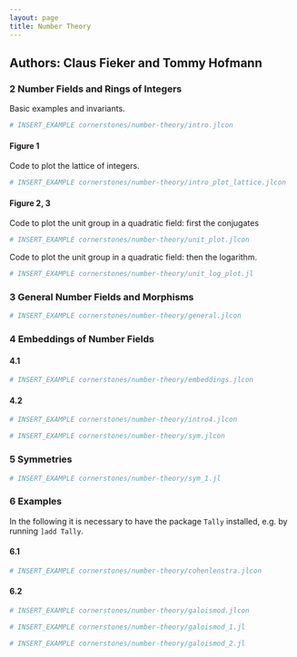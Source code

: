 ```yaml
---
layout: page
title: Number Theory
---
```


## Authors: Claus Fieker and Tommy Hofmann


### 2 Number Fields and Rings of Integers

Basic examples and invariants.

```julia
# INSERT_EXAMPLE cornerstones/number-theory/intro.jlcon
```
#### Figure 1

Code to plot the lattice of integers.

```julia
# INSERT_EXAMPLE cornerstones/number-theory/intro_plot_lattice.jlcon
```
#### Figure 2, 3

Code to plot the unit group in a quadratic field: first the conjugates

```julia
# INSERT_EXAMPLE cornerstones/number-theory/unit_plot.jlcon
```

Code to plot the unit group in a quadratic field: then the logarithm.

```julia
# INSERT_EXAMPLE cornerstones/number-theory/unit_log_plot.jl
```
### 3 General Number Fields and Morphisms

```julia
# INSERT_EXAMPLE cornerstones/number-theory/general.jlcon
```

### 4 Embeddings of Number Fields

#### 4.1

```julia
# INSERT_EXAMPLE cornerstones/number-theory/embeddings.jlcon
```
#### 4.2

```julia
# INSERT_EXAMPLE cornerstones/number-theory/intro4.jlcon
```

```julia
# INSERT_EXAMPLE cornerstones/number-theory/sym.jlcon
```
### 5 Symmetries

```julia
# INSERT_EXAMPLE cornerstones/number-theory/sym_1.jl
```

### 6 Examples
In the following it is necessary to have the package `Tally` installed, e.g. by running `]add Tally`.

#### 6.1
```julia
# INSERT_EXAMPLE cornerstones/number-theory/cohenlenstra.jlcon
```
#### 6.2

```julia
# INSERT_EXAMPLE cornerstones/number-theory/galoismod.jlcon
```

```julia
# INSERT_EXAMPLE cornerstones/number-theory/galoismod_1.jl
```

```julia
# INSERT_EXAMPLE cornerstones/number-theory/galoismod_2.jl
```
